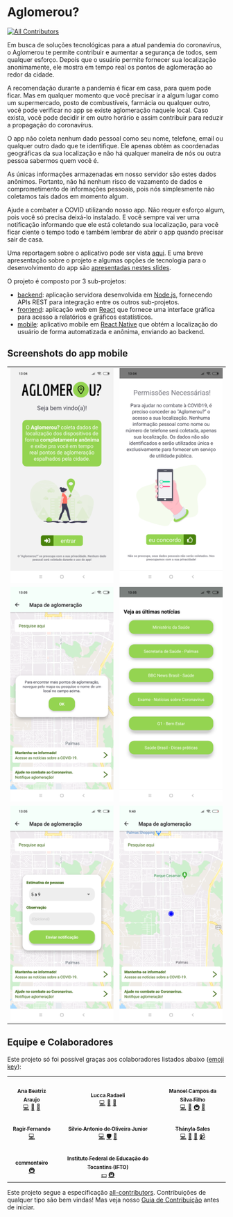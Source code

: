 # Aglomerou? 
<!-- ALL-CONTRIBUTORS-BADGE:START - Do not remove or modify this section -->
[![All Contributors](https://img.shields.io/badge/all_contributors-8-orange.svg?style=flat-square)](#contributors-)
<!-- ALL-CONTRIBUTORS-BADGE:END -->

Em busca de soluções tecnológicas para a atual pandemia do coronavírus, 
o Aglomerou te permite contribuir e aumentar a segurança de todos, sem qualquer esforço.
Depois que o usuário permite fornecer sua localização anonimamente, ele mostra em tempo real os pontos de aglomeração ao redor da cidade.

A recomendação durante a pandemia é ficar em casa, para quem pode
ficar. Mas em qualquer momento que você precisar ir a algum lugar
como um supermercado, posto de combustíveis, farmácia ou qualquer outro,
você pode verificar no app se existe aglomeração naquele local.
Caso exista, você pode decidir ir em outro horário e assim contribuir
para reduzir a propagação do coronavírus.

O app não coleta nenhum dado pessoal como seu nome, telefone, email ou qualquer outro dado que te identifique. Ele apenas obtém as coordenadas
geográficas da sua localização e não há qualquer maneira
de nós ou outra pessoa sabermos quem você é.

As únicas informações armazenadas em nosso servidor são estes dados
anônimos. Portanto, não há nenhum risco de vazamento de dados e comprometimento de informações pessoais, pois nós simplesmente não coletamos tais dados em momento algum.

Ajude a combater a COVID utilizando nosso app. Não requer esforço algum, pois você só precisa deixá-lo instalado. E você sempre vai ver uma notificação informando que ele está coletando sua localização, para você ficar ciente o tempo todo e também lembrar de abrir o app quando precisar sair de casa.

Uma reportagem sobre o aplicativo pode ser vista [aqui](https://g1.globo.com/to/tocantins/edicao/2020/07/01/videos-ja-1-edicao-desta-quarta-feira-1-de-julho.ghtml#video-8666242-id). E uma breve apresentação sobre o projeto e algumas opções de tecnologia para o desenvolvimento do app são [apresentadas nestes slides](https://docs.google.com/presentation/d/1T_NSw0kG7UM1h7-xwHAAJAM9Z3BgM6msGM07DffPv5E/edit?usp=sharing).

O projeto é composto por 3 sub-projetos:

- [backend](backend): aplicação servidora desenvolvida em [Node.js](http://nodejs.org), fornecendo APIs REST para integração entre os outros sub-projetos.
- [frontend](frontend): aplicação web em [React](http://reactjs.org) que fornece uma interface gráfica para acesso a relatórios e gráficos estatísticos.
- [mobile](mobile): aplicativo mobile em [React Native](http://reactnative.dev) que obtém a localização do usuário de forma automatizada e anônima, enviando ao backend.

## Screenshots do app mobile

<table>
<tr>
  <td><img src="mobile/imagens/screenshots/screenshot1.png" /></td>
  <td><img src="mobile/imagens/screenshots/screenshot2.png" /></td>
</tr>
<tr>
  <td><img src="mobile/imagens/screenshots/screenshot3.png" /></td>
  <td><img src="mobile/imagens/screenshots/screenshot4.png" /></td>
</tr>
<tr>
  <td><img src="mobile/imagens/screenshots/screenshot5.png" /></td>
  <td><img src="mobile/imagens/screenshots/screenshot6.png" /></td>
</tr>
</table>

## Equipe e Colaboradores

Este projeto só foi possível graças aos colaboradores listados abaixo ([emoji key](https://allcontributors.org/docs/en/emoji-key)):

<!-- ALL-CONTRIBUTORS-LIST:START - Do not remove or modify this section -->
<!-- prettier-ignore-start -->
<!-- markdownlint-disable -->
<table>
  <tr>
    <td align="center"><a href="https://github.com/anabeatrix"><img src="https://avatars1.githubusercontent.com/u/46926584?v=4" width="100px;" alt=""/><br /><sub><b>Ana Beatriz Araujo</b></sub></a><br /><a href="https://github.com/ifto-palmas/aglomerou/commits?author=anabeatrix" title="Code">💻</a> <a href="#design-anabeatrix" title="Design">🎨</a> <a href="#ideas-anabeatrix" title="Ideas, Planning, & Feedback">🤔</a></td>
    <td align="center"><a href="https://github.com/radaelilucca"><img src="https://avatars2.githubusercontent.com/u/29178479?v=4" width="100px;" alt=""/><br /><sub><b>Lucca Radaeli</b></sub></a><br /><a href="https://github.com/ifto-palmas/aglomerou/commits?author=radaelilucca" title="Code">💻</a> <a href="#design-radaelilucca" title="Design">🎨</a> <a href="#ideas-radaelilucca" title="Ideas, Planning, & Feedback">🤔</a></td>    
    <td align="center"><a href="http://twitter.com/manoelcampos"><img src="https://avatars0.githubusercontent.com/u/261605?v=4" width="100px;" alt=""/><br /><sub><b>Manoel Campos da Silva Filho</b></sub></a><br /><a href="https://github.com/ifto-palmas/aglomerou/commits?author=manoelcampos" title="Code">💻</a> <a href="https://github.com/ifto-palmas/aglomerou/commits?author=manoelcampos" title="Documentation">📖</a> <a href="#infra-manoelcampos" title="Infrastructure (Hosting, Build-Tools, etc)">🚇</a> <a href="https://github.com/ifto-palmas/aglomerou/pulls?q=is%3Apr+reviewed-by%3Amanoelcampos" title="Reviewed Pull Requests">👀</a></td>
  </tr>
  <tr>
    <td align="center"><a href="https://github.com/ragirfernando"><img src="https://avatars1.githubusercontent.com/u/47224423?v=4" width="100px;" alt=""/><br /><sub><b>Ragir Fernando</b></sub></a><br /><a href="https://github.com/ifto-palmas/aglomerou/commits?author=ragirfernando" title="Code">💻</a></td>
    <td align="center"><a href="https://silvioantonio.ml"><img src="https://avatars1.githubusercontent.com/u/41794605?v=4" width="100px;" alt=""/><br /><sub><b>Silvio Antonio de Oliveira Junior</b></sub></a><br /><a href="https://github.com/ifto-palmas/aglomerou/commits?author=silvioantonio" title="Code">💻</a> <a href="#security-silvioantonio" title="Security">🛡️</a> <a href="https://github.com/ifto-palmas/aglomerou/commits?author=silvioantonio" title="Documentation">📖</a></td>
    <td align="center"><a href="https://github.com/Thanyla"><img src="https://avatars0.githubusercontent.com/u/44912443?v=4" width="100px;" alt=""/><br /><sub><b>Thányla Sales</b></sub></a><br /><a href="https://github.com/ifto-palmas/aglomerou/commits?author=Thanyla" title="Code">💻</a> <a href="#design-Thanyla" title="Design">🎨</a> <a href="#ideas-Thanyla" title="Ideas, Planning, & Feedback">🤔</a> <a href="#video-Thanyla" title="Videos">📹</a></td>
  </tr>
  <tr>
    <td align="center"><a href="https://github.com/ccmmonteiro"><img src="https://avatars2.githubusercontent.com/u/8394675?v=4" width="100px;" alt=""/><br /><sub><b>ccmmonteiro</b></sub></a><br /><a href="#infra-ccmmonteiro" title="Infrastructure (Hosting, Build-Tools, etc)">🚇</a></td>
    <td align="center"><a href="http://palmas.ifto.edu.br"><img src="https://avatars1.githubusercontent.com/u/39141526?v=4" width="100px;" alt=""/><br /><sub><b>Instituto Federal de Educação do Tocantins (IFTO)</b></sub></a><br /><a href="#financial-ifto-palmas" title="Financial">💵</a> <a href="#infra-ifto-palmas" title="Infrastructure (Hosting, Build-Tools, etc)">🚇</a></td>
  </tr>
  <tr>
  </tr>
</table>

<!-- markdownlint-enable -->
<!-- prettier-ignore-end -->
<!-- ALL-CONTRIBUTORS-LIST:END -->

Este projeto segue a especificação [all-contributors](https://github.com/all-contributors/all-contributors). Contribuições de qualquer tipo são bem vindas! Mas veja nosso [Guia de Contribuição](https://github.com/ifto-palmas/aglomerou/blob/master/CONTRIBUTING.md) antes de iniciar.
